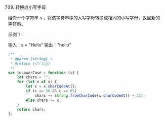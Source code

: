 709. 转换成小写字母

给你一个字符串 s ，将该字符串中的大写字母转换成相同的小写字母，返回新的字符串。

示例 1：

输入：s = "Hello"
输出："hello"

```js
/**
 * @param {string} s
 * @return {string}
 */
var toLowerCase = function (s) {
    let chars = "";
    for (let x of s) {
        let c = x.charCodeAt();
        if (c <= 90 && c >= 65)
            chars += String.fromCharCode(x.charCodeAt() + 32);
        else chars += x;
    }
    return chars;
};
```
